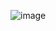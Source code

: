 ![image](https://github.com/JeffersonRPM/miniblog-oper/assets/48998618/66e0beb8-e429-42e8-bc36-31d1f874831f)
